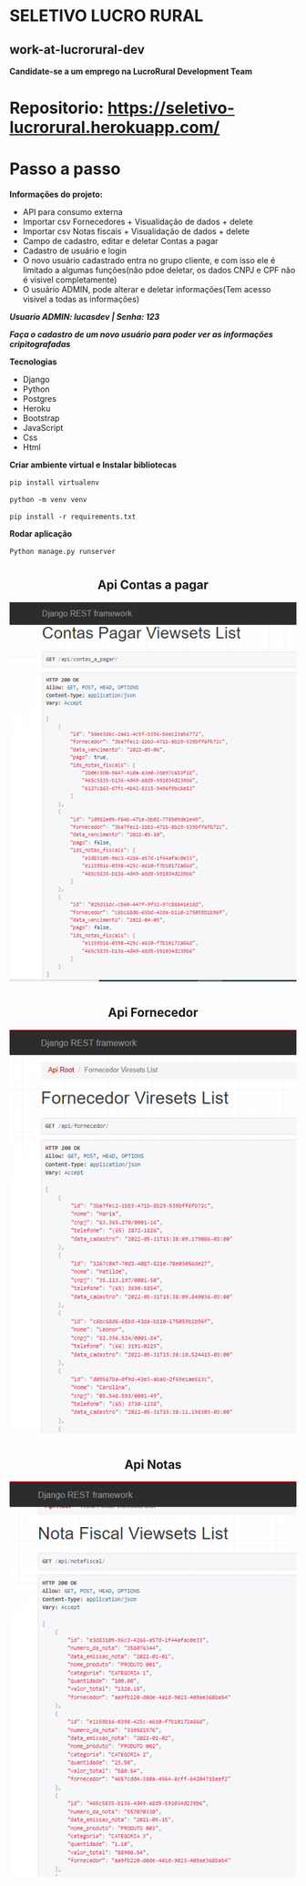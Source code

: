 # SELETIVO LUCRO RURAL
## work-at-lucrorural-dev
**<p>Candidate-se a um emprego na LucroRural Development Team</p>**

# Repositorio: https://seletivo-lucrorural.herokuapp.com/


# Passo a passo
**Informações do projeto:**
- API para consumo externa
- Importar csv Fornecedores + Visualidação de dados + delete
- Importar csv Notas fiscais + Visualidação de dados + delete
- Campo de cadastro, editar e deletar Contas a pagar
- Cadastro de usuário e login
- O novo usuário cadastrado entra no grupo cliente, e com isso ele é limitado a algumas funções(não pdoe deletar, os dados CNPJ e CPF não é visivel completamente)
- O usuário ADMIN, pode alterar e deletar informações(Tem acesso visivel a todas as informações)

***Usuario ADMIN: lucasdev | Senha: 123***

***Faça o cadastro de um novo usuário para poder ver as informações cripitografadas***

**Tecnologias**
- Django
- Python
- Postgres
- Heroku
- Bootstrap
- JavaScript
- Css
- Html


**Criar ambiente virtual e Instalar bibliotecas**
~~~ shell
pip install virtualenv
~~~
~~~ shell
python -m venv venv
~~~
~~~ shell
pip install -r requirements.txt
~~~

**Rodar aplicação**

~~~ shell
Python manage.py runserver
~~~

#

<div align=center>

## Api Contas a pagar
<img src='media/img-readme/contas.png'>

#
## Api Fornecedor
<img src='media/img-readme/fornnecedor.png'>

#
## Api Notas
<img src='media/img-readme/notas.png'>

</div>